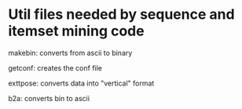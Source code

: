 # Util files needed by sequence and itemset mining code

makebin: converts from ascii to binary

getconf: creates the conf file

exttpose: converts data into "vertical" format

b2a: converts bin to ascii
